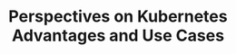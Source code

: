---
# Accomplishments widget.
widget: "perspectsection"  # See https://sourcethemes.com/academic/docs/page-builder/
headless: true  # This file represents a page section.
active: true  # Activate this widget? true/false
weight: 1 # Order that this section will appear.
title: "Perspectives on Kubernetes Advantages and Use Cases"
subtitle: ""

# Date format
#   Refer to https://sourcethemes.com/academic/docs/customization/#date-format
date_format: "Jan 2006"

# Accomplishments.
#   Add/remove as many `[[item]]` blocks below as you like.
#   `title`, `organization` and `date_start` are the required parameters.
#   Leave other parameters empty if not required.
#   Begin/end multi-line descriptions with 3 quotes `"""`.
item:
 - title: "Kube-hunter - An Open Source Tool for Kubernetes Penetration Testing"
   summary: "Kube-hunter is an open source free tool for Kubernetes automated penetration testing. You give it the IP or DNS name of your Kubernetes cluster, and kube-hunter probes for security issues."
   linkText: "Read the article on blog.aquasec.com »"
   linkUrl: "https://blog.aquasec.com/kubernetes-metadata-and-manifesto"
   openNewWindow: 
   image: "https://res.cloudinary.com/agile-seo/image/fetch/w_176,dpr_1.0,d_blank_am8gzx.png/https%3A%2F%2Flogo.clearbit.com%2Fblog.aquasec.com%3Fsize%3D250"
 - title: "Why Everyone Bets on Kubernetes"
   summary: "Although there have been many changes in recent months and there is great competition, it seems that we are witnessing the consolidation of Kubernetes as the main orchestration solution: it is found in all PaaS and in all Cloud services, it has the best features and the community never stops improving it."
   linkText: "Read the article on paradigmadigital.com »"
   linkUrl: "https://en.paradigmadigital.com/techbiz/everyone-bets-kubernetes/"
   openNewWindow: 
   image: "https://res.cloudinary.com/agile-seo/image/fetch/w_176,dpr_1.0,d_blank_am8gzx.png/https%3A%2F%2Flogo.clearbit.com%2Fparadigmadigital.com%3Fsize%3D250"

smallItem: 
 - title: "What Is Kubernetes?"
   summary: "blog.ipswitch.com"
   linkText: ""
   linkUrl: "https://blog.ipswitch.com/what-is-kubernetes"
   openNewWindow: 
   image: "https://res.cloudinary.com/agile-seo/image/fetch/w_62,dpr_1.0,d_blank_am8gzx.png/https%3A%2F%2Flogo.clearbit.com%2Fblog.ipswitch.com%3Fsize%3D250"
 - title: "Yet Another Kubernetes (k8s) Guide"
   summary: "medium.com"
   linkText: ""
   linkUrl: "https://medium.com/better-programming/yet-another-kubernetes-k8s-guide-52377a72ce65"
   openNewWindow: 
   image: "https://res.cloudinary.com/agile-seo/image/fetch/w_62,dpr_1.0,d_blank_am8gzx.png/https%3A%2F%2Flogo.clearbit.com%2Fmedium.com%3Fsize%3D250"
 - title: "Kubernetes - From The Beginning"
   summary: "medium.com"
   linkText: ""
   linkUrl: "https://medium.com/faun/kubernetes-for-beginners-by-kalana-8163acf074d"
   openNewWindow: 
   image: "https://res.cloudinary.com/agile-seo/image/fetch/w_62,dpr_1.0,d_blank_am8gzx.png/https%3A%2F%2Flogo.clearbit.com%2Fmedium.com%3Fsize%3D250"
 - title: "What is Kubernetes?"
   summary: "techradar.com"
   linkText: ""
   linkUrl: "https://www.techradar.com/news/what-is-kubernetes"
   openNewWindow: 
   image: "https://res.cloudinary.com/agile-seo/image/fetch/w_62,dpr_1.0,d_blank_am8gzx.png/https%3A%2F%2Flogo.clearbit.com%2Ftechradar.com%3Fsize%3D250"
 - title: "Kubernetes: A Simple Overview"
   summary: "oreilly.com"
   linkText: ""
   linkUrl: "https://www.oreilly.com/ideas/kubernetes-a-simple-overview"
   openNewWindow: 
   image: "https://res.cloudinary.com/agile-seo/image/fetch/w_62,dpr_1.0,d_blank_am8gzx.png/https%3A%2F%2Flogo.clearbit.com%2Foreilly.com%3Fsize%3D250"
 - title: "Kubernetes Made Easy"
   summary: "medium.com"
   linkText: ""
   linkUrl: "https://medium.com/@kunalkushwaha453/kubernetes-made-easy-fee6625b18d0"
   openNewWindow: 
   image: "https://res.cloudinary.com/agile-seo/image/fetch/w_62,dpr_1.0,d_blank_am8gzx.png/https%3A%2F%2Flogo.clearbit.com%2Fmedium.com%3Fsize%3D250"
 - title: "How Kubernetes Came to Be, What It Is, and Why You Should Care"
   summary: "thenewstack.io"
   linkText: ""
   linkUrl: "https://thenewstack.io/primer-how-kubernetes-came-to-be-what-it-is-and-why-you-should-care/"
   openNewWindow: 
   image: "https://res.cloudinary.com/agile-seo/image/fetch/w_62,dpr_1.0,d_blank_am8gzx.png/https%3A%2F%2Flogo.clearbit.com%2Fthenewstack.io%3Fsize%3D250"
 - title: "Why Kubernetes is a Considerable Step Forward in Software Products Development"
   summary: "technology.org"
   linkText: ""
   linkUrl: "https://www.technology.org/2019/06/25/why-kubernetes-is-a-considerable-step-forward-in-software-products-development/"
   openNewWindow: 
   image: "https://res.cloudinary.com/agile-seo/image/fetch/w_62,dpr_1.0,d_blank_am8gzx.png/https%3A%2F%2Flogo.clearbit.com%2Ftechnology.org%3Fsize%3D250"
 - title: "Kubernetes For Everyone"
   summary: "dev.to"
   linkText: ""
   linkUrl: "https://dev.to/sendilkumarn/kubernetes-for-everyone-opb"
   openNewWindow: 
   image: "https://res.cloudinary.com/agile-seo/image/fetch/w_62,dpr_1.0,d_blank_am8gzx.png/https%3A%2F%2Flogo.clearbit.com%2Fdev.to%3Fsize%3D250"
 - title: "Why And When You Should Use Kubernetes"
   summary: "hackernoon.com"
   linkText: ""
   linkUrl: "https://hackernoon.com/why-and-when-you-should-use-kubernetes-8b50915d97d8"
   openNewWindow: 
   image: "https://res.cloudinary.com/agile-seo/image/fetch/w_62,dpr_1.0,d_blank_am8gzx.png/https%3A%2F%2Flogo.clearbit.com%2Fhackernoon.com%3Fsize%3D250"
 - title: "Kubernetes vs. Docker: Comparing Containerization Systems"
   summary: "technologyadvice.com"
   linkText: ""
   linkUrl: "https://technologyadvice.com/blog/information-technology/kubernetes-vs-docker/"
   openNewWindow: 
   image: "https://res.cloudinary.com/agile-seo/image/fetch/w_62,dpr_1.0,d_blank_am8gzx.png/https%3A%2F%2Flogo.clearbit.com%2Ftechnologyadvice.com%3Fsize%3D250"
 - title: "Kubernetes Graduates to Full-Pledged, Open-Source Program"
   summary: "zdnet.com"
   linkText: ""
   linkUrl: "http://www.zdnet.com/article/kubernetes-graduates-to-full-pledged-open-source-program/"
   openNewWindow: 
   image: "https://res.cloudinary.com/agile-seo/image/fetch/w_62,dpr_1.0,d_blank_am8gzx.png/https%3A%2F%2Flogo.clearbit.com%2Fzdnet.com%3Fsize%3D250"
 - title: "The In-Depth Kubernetes Guide: Comparisons, Integrations and Architecture"
   summary: "vmblog.com"
   linkText: ""
   linkUrl: "http://vmblog.com/archive/2018/07/27/the-in-depth-kubernetes-guide-comparisons-integrations-and-architecture.aspx#.W2LUTtIzaUm"
   openNewWindow: 
   image: "https://res.cloudinary.com/agile-seo/image/fetch/w_62,dpr_1.0,d_blank_am8gzx.png/https%3A%2F%2Flogo.clearbit.com%2Fvmblog.com%3Fsize%3D250"
 - title: "K8s or Die: Skating Into the Future"
   summary: "openstack.org"
   linkText: ""
   linkUrl: "http://superuser.openstack.org/articles/kubernetes-openstack-use-cases/"
   openNewWindow: 
   image: "https://res.cloudinary.com/agile-seo/image/fetch/w_62,dpr_1.0,d_blank_am8gzx.png/https%3A%2F%2Flogo.clearbit.com%2Fopenstack.org%3Fsize%3D250"
 - title: "Reasons Kubernetes is Cool"
   summary: "jvns.ca"
   linkText: ""
   linkUrl: "https://jvns.ca/blog/2017/10/05/reasons-kubernetes-is-cool/"
   openNewWindow: 
   image: "https://res.cloudinary.com/agile-seo/image/fetch/w_62,dpr_1.0,d_blank_am8gzx.png/https%3A%2F%2Flogo.clearbit.com%2Fjvns.ca%3Fsize%3D250"
 - title: "What is Kubernetes and How Can Your Enterprise Benefit from this DevOps Trend?"
   summary: "kublr.com"
   linkText: ""
   linkUrl: "https://kublr.com/blog/what-is-kubernetes-and-how-can-your-enterprise-benefit-from-this-devops-trend/"
   openNewWindow: 
   image: "https://res.cloudinary.com/agile-seo/image/fetch/w_62,dpr_1.0,d_blank_am8gzx.png/https%3A%2F%2Flogo.clearbit.com%2Fkublr.com%3Fsize%3D250"
 - title: "Kubernetes: Why Does it Matter?"
   summary: "opensource.com"
   linkText: ""
   linkUrl: "https://opensource.com/article/17/6/introducing-kubernetes"
   openNewWindow: 
   image: "https://res.cloudinary.com/agile-seo/image/fetch/w_62,dpr_1.0,d_blank_am8gzx.png/https%3A%2F%2Flogo.clearbit.com%2Fopensource.com%3Fsize%3D250"
 - title: "How to Make the Case for Kubernetes?"
   summary: "enterprisersproject.com"
   linkText: ""
   linkUrl: "https://enterprisersproject.com/article/2017/10/how-make-case-kubernetes"
   openNewWindow: 
   image: "https://res.cloudinary.com/agile-seo/image/fetch/w_62,dpr_1.0,d_blank_am8gzx.png/https%3A%2F%2Flogo.clearbit.com%2Fenterprisersproject.com%3Fsize%3D250"
---